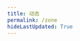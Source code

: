```yaml
---
title: 动态
permalink: /zone
hideLastUpdated: True
---
```


<template>
    <div>
      <div class="my-head">
        <!-- <h3 class="my-head__title">动态</h3> -->
        <img class="my-head__svg" :src="$withBase('/ills/zone-bg.svg')" type="image/svg+xml" draggable="false"/>
      </div>
      <div class="my-input">
        <div class="my-input__content">
          <el-input
            type="textarea"
            :autosize="{ minRows: 2, maxRows: 4}"
            placeholder="吐槽一下吧( •̀ ω •́ )✧"
            v-model="newMsg.msg">
          </el-input>
        </div>
        <div class="my-input__select">
          <el-select v-model="newMsg.status" placeholder="😏">
            <el-option
              v-for="item in options"
              :key="item"
              :label="item"
              :value="item">
            </el-option>
          </el-select>
        </div>
        <div class="my-input__btn">
          <el-button @click="submit">发布 🚀</el-button>
        </div>
      </div>
      <loading v-if='loading'></loading>
      <div v-else class="my-msgs-container">
        <div class="my-msg" v-for="(msg, ind) in topMsgs">
          <div class="my-msg__head">
              <span class="my-msg__status">{{ msg.status }}</span>
              <span class="my-msg__date" @click="delMsg(ind)">{{ msg.formatDay }}</span>
              <div class="btn-love" :class="{'love-active': msg.active}" @click="love(ind)"></div>
          </div>
          <div class="my-msg__body">
              <p class="my-msg__msg">{{ msg.msg }}</P>
          </div>  
        </div>
        <div @click="loadMore" class="page-guide-btn" v-show="showBtn">
        <div ref="btn">加载更多</div>
      </div>
    </div>
    </div>
</template>

<script>
import axios from 'axios'
import Loading from '@theme/user-components/Loading.vue'
export default {
  components: { Loading },
  data() {
    return {
      loading: true,
      count: 0, // 记录点击的次数
      step: 20, // 每一页显示的动态条数
      page: 1, // 显示的页数
      showBtn: false, // 控制是否显示加载按钮，当全部加载出来的时候消失
      newMsg: {
        date: '',
        msg: '',
        status: ''
      }, // 新动态的格式
      msgs: [], // 存从服务器获得的动态
      options: ['😄', '😎', '😫', '😡', '😨' ],
    } 
  },

  computed: {
    topMsgs() {
      this.showBtn =  this.page * this.step < this.msgs.length
      return this.getTopKMsgs(this.page * this.step)
    }
  },

  methods: {
    love(ind) {
      this.msgs[ind].active = true
      this.$message('英雄所见略同！')
    },
    getMsgs() {
      axios.get('https://www.xerrors.fun:8001/api/zone/getData')
      .then(res=>{
        // console.log(res);
        for (var item of res.data.data) {
          item.date = new Date(Date.parse(item.date))
          // ! 暂时本地保存骗一骗
          item.active = false
        }
        this.msgs = res.data.data;
        this.loading = false
      })
      .catch(function (error) {
        console.log(error);
      })
    },

    uploadMsg(data) {
      axios({
        method: 'post',
        url: 'https://www.xerrors.fun:8001/api/zone/upload',
        data: data
      }).then(res=>{
        // console.log(res)
        // 本地改变数据
        if (res.data.code != 200 ) {
          this.$message.error(res.data.message);
        } else {
          this.msgs.splice(0, 0, data.data);
        }
      })
      .catch(function (error) {
        console.log(error);
      })
    },

    delMsg(ind) {
      if (this.count < 10) {
        this.count += 1
        return
      }

      this.$prompt('先告诉我 Token 是啥😇', '提示', {
          confirmButtonText: 'Yaeh',
          cancelButtonText: 'Nope',
          inputPattern: /^[A-Za-z0-9]{5,13}$/,
          inputErrorMessage: 'Token 格式不正确😕'
        }).then(({ value }) => {
          // 创建临时变量
          var temp = {
            data: ind,
            token: value
          }
          // 发起 axios 请求
          axios({
            method: 'post',
            url: 'https://www.xerrors.fun:8001/api/zone/delete',
            data: temp
          }).then(res=>{
            // 本地改变数据
            if (res.data.code != 200 ) {
              this.$message.error(res.data.message);
            } else {
              this.msgs.splice(ind, 1);
            }
          })
          .catch(function (error) {
            console.log(error);
          })
        }).catch(() => {
          this.$message({
            type: 'info',
            message: '🥱不告诉算了。。。'
          });       
        });
      this.count = 0;
    },

    getTopKMsgs(num) {
      return this.msgs
        .map(msg => {
          return {
            ...msg,
            submitTime: (new Date(msg.date)).getTime(),
            formatDay: this.formatDate(new Date(msg.date))
          }
        })
        .sort((a, b) => b.submitTime - a.submitTime)
        .slice(0, num)
    },

    formatDate(date) {
      if (!(date instanceof Date)) {
        return 
      }

      return `${date.getFullYear()}-${date.getMonth() + 1}-${date.getDate()}`
    },

    loadMore() {
      this.page += 1
    },

    submit() { 
      if (!this.newMsg.msg || !this.newMsg.status) {
        this.$message.error('🤔状态或者内容不能为空哦~');
        return
      }
      this.$prompt('先告诉我 Token 是啥😇', '提示', {
          confirmButtonText: 'Yaeh',
          cancelButtonText: 'Nope',
          inputPattern: /^[A-Za-z0-9]{5,13}$/,
          inputErrorMessage: 'Token 格式不正确😕'
        }).then(({ value }) => {
          // 创建临时变量
          var temp = {
            data: {
              date: new Date(),
              msg: this.newMsg.msg,
              status: this.newMsg.status,
              // status: 'happy',
            },
            token: value
          }
          // 发起 axios 请求
          this.uploadMsg(temp)

          // 消息清空
          this.newMsg.msg = ''
          this.newMsg.status = ''
        }).catch(() => {
          this.$message({
            type: 'info',
            message: '🥱不告诉算了。。。'
          });       
        });
    }
  },

  mounted() {
    this.getMsgs();
  }
}
</script>

<style lang="stylus" scoped>
.my-head
  width 100%
  // border 1px solid #d1d5da 
  // display flex
  // justify-content space-between

  &__svg
    height 15rem
    margin 1rem auto
    display block

.my-input
  margin-bottom 2rem
  border-radius 3px

  &__content
    width 100%
    margin-bottom 1rem

  &__select
    width 4.5rem
    display inline-block
  &__btn
    display inline-block
    float right

temp-color=#f0f2f5
.my-msgs-container
  width 100%
  position relative
  &::before
    content: '';
    width: 2px;
    height: 100%;
    background: temp-color;
    position: absolute;

  .my-msg
    margin-bottom 2.5rem
    border-radius 3px
    padding-left 2rem
    &::before
      z-index: 3;
      content: '';
      position: absolute;
      left: -6px;
      background: #797777;
      height: 10px;
      margin-top: 11px;
      border-radius: 100%;
      width: 10px;
      border: 2px solid white;

    &__head
      position relative
      padding 0.5rem
      background-color temp-color
      &::before
        position: absolute;
        right: 100%;
        content: "";
        width: 0;
        height: 0;
        border-style: solid;
        border-width: 10px 18px 10px 0;
        border-width: 10px 15px 10px 0;
        border-color: transparent temp-color transparent transparent;
    &__body
      border 1px solid temp-color
      letter-spacing 1px
      padding 0 1rem

    &__status
      margin 0 0.5rem

    &__date
      margin 0 0.5rem
      font-weight 600

.btn-love {
  position: absolute;
  right: 0;
  top: -10px;
  display: inline-block;
  background: url(http://src.xerrors.fun/blog/20200222/xHqDqd9ROBhI.png) 0 0 no-repeat;
  background-size: 2900%;
  height: 60px;
  cursor: pointer;
  width: 60px;
}

.btn-love.love-active{
  -webkit-animation: heart-burst steps(28) 0.8s 1 both;
          animation: heart-burst steps(28) 0.8s 1 both;
}

@-webkit-keyframes heart-burst {
  0% {
    background-position: left;
  }
  100% {
    background-position: right;
  }
}

@keyframes heart-burst {
  0% {
    background-position: left;
  }
  100% {
    background-position: right;
  }
}


.page-guide-btn {
  text-align: center;
  margin: 30px 0;
}

.page-guide-btn div {
  display: inline-block;
  color: black;
  background-color: white;
  padding: 0.6rem 1.2rem;
  transition: all 0.3s ease;
  box-sizing: border-box;
  border: 1px solid black;
  border-radius: 3px;
}

.page-guide-btn div:hover {
  background-color: #f5f5f5;
  cursor: pointer;
}
</style>

